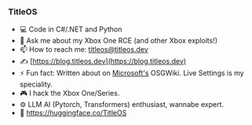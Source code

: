 ### TitleOS


- 💻 Code in C#/.NET and Python
- 💬 Ask me about my Xbox One RCE (and other Xbox exploits!)
- 📫 How to reach me: [titleos@titleos.dev](mailto:titleos@titleos.dev)
- ✍️ [https://blog.titleos.dev](https://blog.titleos.dev)
- ⚡ Fun fact: Written about on [Microsoft's](https://github.com/microsoft/) OSGWiki. Live Settings is my speciality. 
- 🎮 I hack the Xbox One/Series.
- ⚙️ LLM AI (Pytorch, Transformers) enthusiast, wannabe expert.
- 🤗 https://huggingface.co/TitleOS

